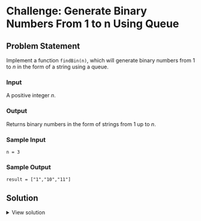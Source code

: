 # Challenge: Generate Binary Numbers From 1 to n Using Queue 

## Problem Statement

Implement a function `findBin(n)`, which will generate binary numbers from 1 to _n_ in the form of a string using a queue.

### Input

A positive integer _n_.

### Output

Returns binary numbers in the form of strings from 1 up to _n_.

### Sample Input

```
n = 3
```

### Sample Output

```
result = ["1","10","11"]
```

## Solution

<details>
<summary>View solution</summary>

```ts
// Time complexity: O(n)
function findBin(num: number) {
  const queue = new Queue<number>();

  for (let i = 1; i <= num; i++) {
    const binaryNumber = Number(i.toString(2));
    queue.enqueue(binaryNumber);
  }

  return queue.items.toString();
}
```

</details>
